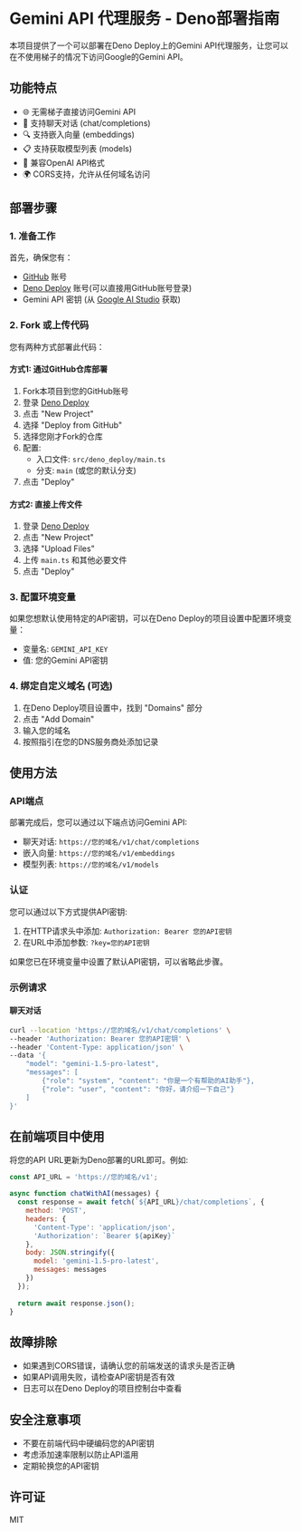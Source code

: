 # Gemini API 代理服务 - Deno部署指南

本项目提供了一个可以部署在Deno Deploy上的Gemini API代理服务，让您可以在不使用梯子的情况下访问Google的Gemini API。

## 功能特点

- 🌐 无需梯子直接访问Gemini API
- 💬 支持聊天对话 (chat/completions)
- 🔍 支持嵌入向量 (embeddings)
- 📋 支持获取模型列表 (models)
- 🔄 兼容OpenAI API格式
- 🌍 CORS支持，允许从任何域名访问

## 部署步骤

### 1. 准备工作

首先，确保您有：

- [GitHub](https://github.com) 账号
- [Deno Deploy](https://dash.deno.com) 账号(可以直接用GitHub账号登录)
- Gemini API 密钥 (从 [Google AI Studio](https://aistudio.google.com) 获取)

### 2. Fork 或上传代码

您有两种方式部署此代码：

#### 方式1: 通过GitHub仓库部署

1. Fork本项目到您的GitHub账号
2. 登录 [Deno Deploy](https://dash.deno.com)
3. 点击 "New Project"
4. 选择 "Deploy from GitHub"
5. 选择您刚才Fork的仓库
6. 配置:
   - 入口文件: `src/deno_deploy/main.ts`
   - 分支: `main` (或您的默认分支)
7. 点击 "Deploy"

#### 方式2: 直接上传文件

1. 登录 [Deno Deploy](https://dash.deno.com)
2. 点击 "New Project"
3. 选择 "Upload Files"
4. 上传 `main.ts` 和其他必要文件
5. 点击 "Deploy"

### 3. 配置环境变量

如果您想默认使用特定的API密钥，可以在Deno Deploy的项目设置中配置环境变量：

- 变量名: `GEMINI_API_KEY`
- 值: 您的Gemini API密钥

### 4. 绑定自定义域名 (可选)

1. 在Deno Deploy项目设置中，找到 "Domains" 部分
2. 点击 "Add Domain"
3. 输入您的域名
4. 按照指引在您的DNS服务商处添加记录

## 使用方法

### API端点

部署完成后，您可以通过以下端点访问Gemini API:

- 聊天对话: `https://您的域名/v1/chat/completions`
- 嵌入向量: `https://您的域名/v1/embeddings`
- 模型列表: `https://您的域名/v1/models`

### 认证

您可以通过以下方式提供API密钥:

1. 在HTTP请求头中添加: `Authorization: Bearer 您的API密钥`
2. 在URL中添加参数: `?key=您的API密钥`

如果您已在环境变量中设置了默认API密钥，可以省略此步骤。

### 示例请求

#### 聊天对话

```bash
curl --location 'https://您的域名/v1/chat/completions' \
--header 'Authorization: Bearer 您的API密钥' \
--header 'Content-Type: application/json' \
--data '{
    "model": "gemini-1.5-pro-latest",
    "messages": [
        {"role": "system", "content": "你是一个有帮助的AI助手"},
        {"role": "user", "content": "你好，请介绍一下自己"}
    ]
}'
```

## 在前端项目中使用

将您的API URL更新为Deno部署的URL即可。例如:

```javascript
const API_URL = 'https://您的域名/v1';

async function chatWithAI(messages) {
  const response = await fetch(`${API_URL}/chat/completions`, {
    method: 'POST',
    headers: {
      'Content-Type': 'application/json',
      'Authorization': `Bearer ${apiKey}`
    },
    body: JSON.stringify({
      model: 'gemini-1.5-pro-latest',
      messages: messages
    })
  });
  
  return await response.json();
}
```

## 故障排除

- 如果遇到CORS错误，请确认您的前端发送的请求头是否正确
- 如果API调用失败，请检查API密钥是否有效
- 日志可以在Deno Deploy的项目控制台中查看

## 安全注意事项

- 不要在前端代码中硬编码您的API密钥
- 考虑添加速率限制以防止API滥用
- 定期轮换您的API密钥

## 许可证

MIT 